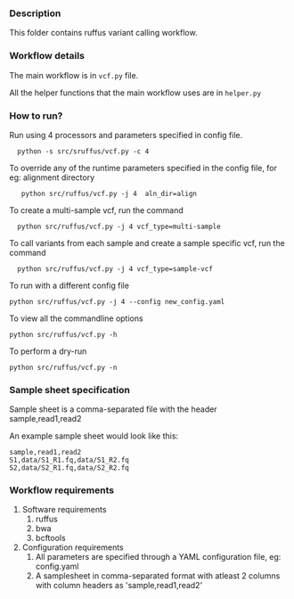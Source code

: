 ### Description

This folder contains ruffus variant calling workflow.


### Workflow details

The main workflow is in `vcf.py` file.

All the helper functions that the main workflow uses are in `helper.py`

### How to run?

Run using 4 processors and parameters specified in config file.

      python -s src/sruffus/vcf.py -c 4

To override any of the runtime parameters specified in the config file, for eg: alignment directory

       python src/ruffus/vcf.py -j 4  aln_dir=align

To create a multi-sample vcf, run the command

      python src/ruffus/vcf.py -j 4 vcf_type=multi-sample
   
To call variants from each sample and create a sample specific vcf, run the command

      python src/ruffus/vcf.py -j 4 vcf_type=sample-vcf

To run with a different config file

    python src/ruffus/vcf.py -j 4 --config new_config.yaml

To view all the commandline options
    
    python src/ruffus/vcf.py -h

To perform a dry-run

    python src/ruffus/vcf.py -n 

### Sample sheet specification

Sample sheet is a comma-separated file with the header sample,read1,read2

An example sample sheet would look like this:

    sample,read1,read2
    S1,data/S1_R1.fq,data/S1_R2.fq
    S2,data/S2_R1.fq,data/S2_R2.fq

### Workflow requirements

1. Software requirements 
   1. ruffus
   2. bwa
   3. bcftools
2. Configuration requirements
   1. All parameters are specified through a YAML configuration file, eg: config.yaml 
   2. A samplesheet in comma-separated format with atleast 2 columns with column headers as 'sample,read1,read2'




